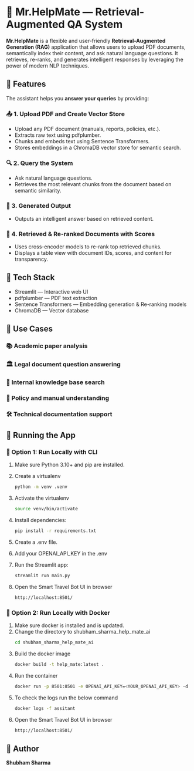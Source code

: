 # 🤖 Mr.HelpMate — Retrieval-Augmented QA System


**Mr.HelpMate** is a flexible and user-friendly **Retrieval-Augmented Generation (RAG)** application that allows users to upload PDF documents, semantically index their content, and ask natural language questions. It retrieves, re-ranks, and generates intelligent responses by leveraging the power of modern NLP techniques.


## 🚀 Features


The assistant helps you **answer your queries** by providing:

### 📤 1. Upload PDF and Create Vector Store
- Upload any PDF document (manuals, reports, policies, etc.).
- Extracts raw text using pdfplumber.
- Chunks and embeds text using Sentence Transformers.
- Stores embeddings in a ChromaDB vector store for semantic search.

### 🔍 2. Query the System
- Ask natural language questions.
- Retrieves the most relevant chunks from the document based on semantic similarity.

### 🧠 3. Generated Output
- Outputs an intelligent answer based on retrieved content.

### 📑 4. Retrieved & Re-ranked Documents with Scores
- Uses cross-encoder models to re-rank top retrieved chunks.
- Displays a table view with document IDs, scores, and content for transparency.

## 🧰 Tech Stack
- Streamlit — Interactive web UI
- pdfplumber — PDF text extraction
- Sentence Transformers — Embedding generation & Re-ranking models
- ChromaDB — Vector database


## 💼 Use Cases
### 📚 Academic paper analysis
### 🏛️ Legal document question answering
### 🏢 Internal knowledge base search
### 📄 Policy and manual understanding
### 🛠️ Technical documentation support


## 🚀 Running the App

### 🔹 Option 1: Run Locally with CLI

1. Make sure Python 3.10+ and pip are installed.
2. Create a virtualenv
   ```bash
   python -m venv .venv
3. Activate the virtualenv
   ```bash
   source venv/bin/activate

4. Install dependencies:

   ```bash
   pip install -r requirements.txt
5. Create a .env file.
6. Add your OPENAI_API_KEY in the .env
7. Run the Streamlit app:
   ```bash
   streamlit run main.py
8. Open the Smart Travel Bot UI in browser
   ```bash
   http://localhost:8501/

### 🔹 Option 2: Run Locally with Docker
1. Make sure docker is installed and is updated.
2. Change the directory to shubham_sharma_help_mate_ai
   ```bash
   cd shubham_sharma_help_mate_ai
3. Build the docker image
   ```bash
   docker build -t help_mate:latest .
4. Run the container
   ```bash
   docker run -p 8501:8501 -e OPENAI_API_KEY=<YOUR_OPENAI_API_KEY> -d --name assitant help_mate:latest
5. To check the logs run the below command
   ```bash
   docker logs -f assitant
6. Open the Smart Travel Bot UI in browser
   ```bash
   http://localhost:8501/


## 👤 Author
**Shubham Sharma**
